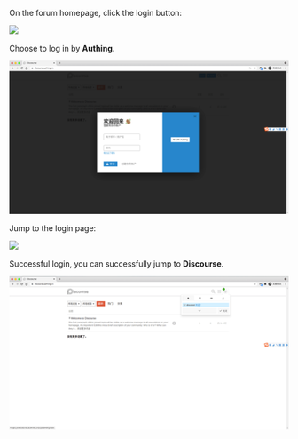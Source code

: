 <IntegrationDetailCard title="Experience login">

On the forum homepage, click the login button:

![](~@imagesZhCn/integration/discourse/discourse-home-page.png)

Choose to log in by **Authing**.

<img src="../../images/integration/discourse/3-1.png" class="md-img-padding" />

Jump to the login page:

![](~@imagesZhCn/integration/discourse/login-page.png)

Successful login, you can successfully jump to **Discourse**.

<img src="../../images/integration/discourse/3-3.png" class="md-img-padding" />

</IntegrationDetailCard>
